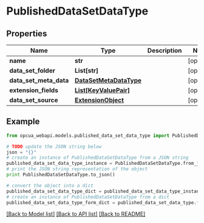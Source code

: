 # PublishedDataSetDataType


## Properties
Name | Type | Description | Notes
------------ | ------------- | ------------- | -------------
**name** | **str** |  | [optional] 
**data_set_folder** | **List[str]** |  | [optional] 
**data_set_meta_data** | [**DataSetMetaDataType**](DataSetMetaDataType.md) |  | [optional] 
**extension_fields** | [**List[KeyValuePair]**](KeyValuePair.md) |  | [optional] 
**data_set_source** | [**ExtensionObject**](ExtensionObject.md) |  | [optional] 

## Example

```python
from opcua_webapi.models.published_data_set_data_type import PublishedDataSetDataType

# TODO update the JSON string below
json = "{}"
# create an instance of PublishedDataSetDataType from a JSON string
published_data_set_data_type_instance = PublishedDataSetDataType.from_json(json)
# print the JSON string representation of the object
print PublishedDataSetDataType.to_json()

# convert the object into a dict
published_data_set_data_type_dict = published_data_set_data_type_instance.to_dict()
# create an instance of PublishedDataSetDataType from a dict
published_data_set_data_type_form_dict = published_data_set_data_type.from_dict(published_data_set_data_type_dict)
```
[[Back to Model list]](../README.md#documentation-for-models) [[Back to API list]](../README.md#documentation-for-api-endpoints) [[Back to README]](../README.md)


